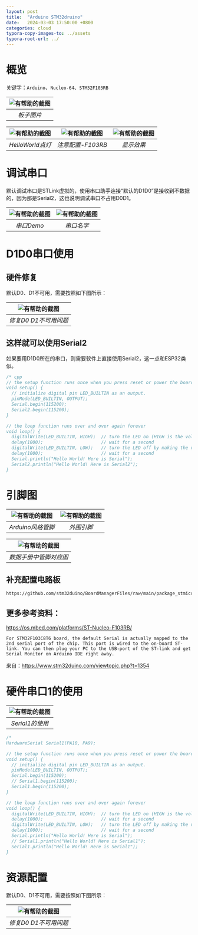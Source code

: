 ```yaml
---
layout: post
title:  "Arduino STM32druino"
date:   2024-03-03 17:50:00 +0800
categories: cloud
typora-copy-images-to: ../assets
typora-root-url: ../
---
```


# 概览

关键字：`Arduino`、`Nucleo-64`、`STM32F103RB`

| ![有帮助的截图](/assets/微信截图_20240303180614.png) |
| :-----------------: |
|         *板子图片*   |

| ![有帮助的截图](/assets/微信截图_20240303180322.png) | ![有帮助的截图](/assets/f8f6729114de691f89afd2013304bb0.jpg) | ![有帮助的截图](/assets/copy_D9B317BD-A603-4EE6-A66A-0DECE927984E-min.gif) |
| :-----------: | :---------------: | :----------: |
|    *HelloWorld点灯*  |  *注意配置-F103RB*   |   *显示效果*   |

# 调试串口

默认调试串口是STLink虚拟的，使用串口助手连接“默认的D1D0”是接收到不数据的，因为那是Serial2，这也说明调试串口不占用D0D1。

| ![有帮助的截图](/assets/微信截图_20240304154255.png) | ![有帮助的截图](/assets/a3df58f1215c6eaea614d2800021e28.png) |
| :----------------------------------------: | :----------------------------------------: |
|          *串口Demo*          |          *串口名字*          |

# D1D0串口使用

## 硬件修复

默认D0、D1不可用，需要按照如下图所示：

| ![有帮助的截图](/assets/4fd8daead63fd88975c348e112e1bc0.jpg) |
| :----------------------------------------: |
|          *修复D0 D1不可用问题*          |

## 这样就可以使用Serial2
如果要用D1D0所在的串口，则需要软件上直接使用Serial2，这一点和ESP32类似。
```cpp
/* cpp
// the setup function runs once when you press reset or power the board
void setup() {
  // initialize digital pin LED_BUILTIN as an output.
  pinMode(LED_BUILTIN, OUTPUT);
  Serial.begin(115200);
  Serial2.begin(115200);
}

// the loop function runs over and over again forever
void loop() {
  digitalWrite(LED_BUILTIN, HIGH);  // turn the LED on (HIGH is the voltage level)
  delay(1000);                      // wait for a second
  digitalWrite(LED_BUILTIN, LOW);   // turn the LED off by making the voltage LOW
  delay(1000);                      // wait for a second
  Serial.println("Hello World! Here is Serial");
  Serial2.println("Hello World! Here is Serial2");
}
```


# 引脚图

| ![有帮助的截图](/assets/FT4S7MBJ98RBEZI.jpg) | ![有帮助的截图](/assets/F8VOF5RJ98RBEZH.png) |
| :----------------------------------------: | :----------------------------------------: |
|          *Arduino风格管脚*          |          *外围引脚*          |

| ![有帮助的截图](/assets/微信截图_20240320155403.png) |
| :----------------------------------------: |
|          *数据手册中管脚对应图*          |

## 补充配置电路板
```
https://github.com/stm32duino/BoardManagerFiles/raw/main/package_stmicroelectronics_index.json
```

## 更多参考资料：
https://os.mbed.com/platforms/ST-Nucleo-F103RB/


```
For STM32F103C8T6 board, the default Serial is actually mapped to the 2nd serial port of the chip. This port is wired to the on-board ST-link. You can then plug your PC to the USB-port of the ST-link and get Serial Monitor on Arduino IDE right away.
```
来自：https://www.stm32duino.com/viewtopic.php?t=1354

# 硬件串口1的使用

| ![有帮助的截图](/assets/微信截图_20240320221106.png) |
| :----------------------------------------: |
|          *Serial1的使用*          |

```cpp
/* 
HardwareSerial Serial1(PA10, PA9);

// the setup function runs once when you press reset or power the board
void setup() {
  // initialize digital pin LED_BUILTIN as an output.
  pinMode(LED_BUILTIN, OUTPUT);
  Serial.begin(115200);
  // Serial1.begin(115200);
  Serial1.begin(115200);
}

// the loop function runs over and over again forever
void loop() {
  digitalWrite(LED_BUILTIN, HIGH);  // turn the LED on (HIGH is the voltage level)
  delay(1000);                      // wait for a second
  digitalWrite(LED_BUILTIN, LOW);   // turn the LED off by making the voltage LOW
  delay(1000);                      // wait for a second
  Serial.println("Hello World! Here is Serial");
  // Serial1.println("Hello World! Here is Serial1");
  Serial1.println("Hello World! Here is Serial1");
}
```

# 资源配置

默认D0、D1不可用，需要按照如下图所示：

| ![有帮助的截图](/assets/4fd8daead63fd88975c348e112e1bc0.jpg) |
| :----------------------------------------: |
|          *修复D0 D1不可用问题*          |


